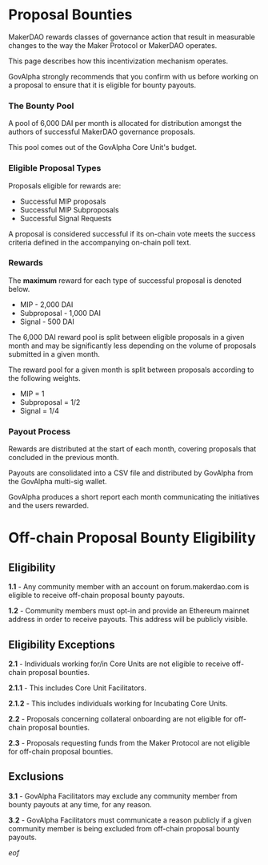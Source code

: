 # Proposal Bounties

MakerDAO rewards classes of governance action that result in measurable changes to the way the Maker Protocol or MakerDAO operates.

This page describes how this incentivization mechanism operates.

GovAlpha strongly recommends that you confirm with us before working on a proposal to ensure that it is eligible for bounty payouts.

### The Bounty Pool

A pool of 6,000 DAI per month is allocated for distribution amongst the authors of successful MakerDAO governance proposals.

This pool comes out of the GovAlpha Core Unit's budget. 

### Eligible Proposal Types

Proposals eligible for rewards are:
* Successful MIP proposals
* Successful MIP Subproposals
* Successful Signal Requests

A proposal is considered successful if its on-chain vote meets the success criteria defined in the accompanying on-chain poll text.

### Rewards

The **maximum** reward for each type of successful proposal is denoted below.

* MIP - 2,000 DAI
* Subproposal - 1,000 DAI
* Signal - 500 DAI

The 6,000 DAI reward pool is split between eligible proposals in a given month and may be significantly less depending on the volume of proposals submitted in a given month.

The reward pool for a given month is split between proposals according to the following weights.
* MIP = 1
* Subproposal = 1/2
* Signal = 1/4

### Payout Process

Rewards are distributed at the start of each month, covering proposals that concluded in the previous month.

Payouts are consolidated into a CSV file and distributed by GovAlpha from the GovAlpha multi-sig wallet.

GovAlpha produces a short report each month communicating the initiatives and the users rewarded.

# Off-chain Proposal Bounty Eligibility

## Eligibility
**1.1** - Any community member with an account on forum.makerdao.com is eligible to receive off-chain proposal bounty payouts.  

**1.2** - Community members must opt-in and provide an Ethereum mainnet address in order to receive payouts. This address will be publicly visible.  

## Eligibility Exceptions
**2.1** - Individuals working for/in Core Units are not eligible to receive off-chain proposal bounties.  

**2.1.1** - This includes Core Unit Facilitators.  

**2.1.2** - This includes individuals working for Incubating Core Units.  

**2.2** - Proposals concerning collateral onboarding are not eligible for off-chain proposal bounties.  

**2.3** - Proposals requesting funds from the Maker Protocol are not eligible for off-chain proposal bounties.  

## Exclusions
**3.1** - GovAlpha Facilitators may exclude any community member from bounty payouts at any time, for any reason.  

**3.2** - GovAlpha Facilitators must communicate a reason publicly if a given community member is being excluded from off-chain proposal bounty payouts.  

$eof$